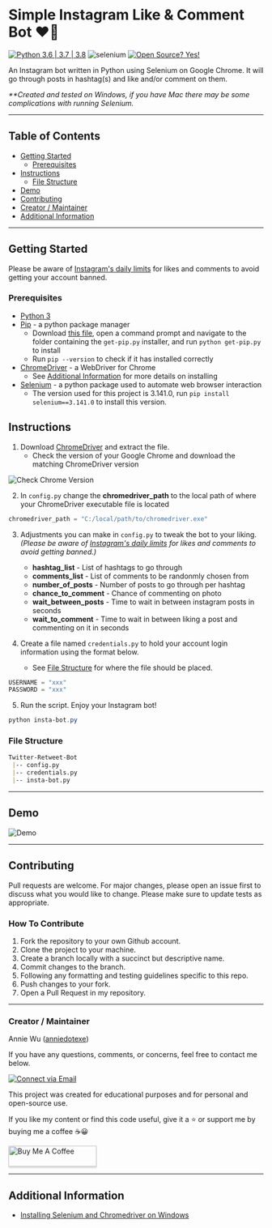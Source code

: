 # Simple Instagram Like & Comment Bot :heart::speech_balloon:

[![Python 3.6 | 3.7 | 3.8](https://img.shields.io/badge/python-3.6%20|%203.7%20|%203.8-red)](https://www.python.org/downloads/release/python-385/)
![selenium](https://img.shields.io/badge/selenium-3.141.0-blue)
[![Open Source? Yes!](https://badgen.net/badge/Open%20Source%20%3F/Yes%21/green?icon=github)](https://github.com/Naereen/badges/)

An Instagram bot written in Python using Selenium on Google Chrome. It will go through posts in hashtag(s) and like and/or comment on them.

_**Created and tested on Windows, if you have Mac there may be some complications with running Selenium._

---

## Table of Contents

- [Getting Started](#getting-started)
  - [Prerequisites](#prerequisites)
- [Instructions](#instructions)
  - [File Structure](#file-structure)
- [Demo](#demo)
- [Contributing](#contributing)
- [Creator / Maintainer](#creator--maintainer)
- [Additional Information](#additional-information)

---

## Getting Started

Please be aware of [Instagram's daily limits](https://socialpros.co/instagram-daily-limits#Instagram%E2%80%99s_Daily_Limits_in_2020) for likes and comments to avoid getting your account banned.

### Prerequisites

- [Python 3](https://www.python.org/downloads/)
- [Pip](https://pypi.org/project/pip/) - a python package manager
  - Download [this file](https://bootstrap.pypa.io/get-pip.py), open a command prompt and navigate to the folder containing the `get-pip.py` installer, and run `python get-pip.py` to install
  - Run `pip --version` to check if it has installed correctly
- [ChromeDriver](https://chromedriver.chromium.org/downloads) - a WebDriver for Chrome
  - See [Additional Information](#additional-information) for more details on installing
- [Selenium](https://pypi.org/project/selenium/) - a python package used to automate web browser interaction
  - The version used for this project is 3.141.0, run `pip install selenium==3.141.0` to install this version.

## Instructions

1. Download [ChromeDriver](https://chromedriver.chromium.org/downloads) and extract the file.
   - Check the version of your Google Chrome and download the matching ChromeDriver version

  ![Check Chrome Version](https://media.giphy.com/media/UWP6UbIKLFcEH1bd1B/giphy.gif)

2. In `config.py` change the **chromedriver_path** to the local path of where your ChromeDriver executable file is located

```python
chromedriver_path = "C:/local/path/to/chromedriver.exe"
```

3. Adjustments you can make in `config.py` to tweak the bot to your liking. _(Please be aware of [Instagram's daily limits](https://socialpros.co/instagram-daily-limits#Instagram%E2%80%99s_Daily_Limits_in_2020) for likes and comments to avoid getting banned.)_

   - **hashtag_list** - List of hashtags to go through
   - **comments_list** - List of comments to be randonmly chosen from
   - **number_of_posts** - Number of posts to go through per hashtag
   - **chance_to_comment** - Chance of commenting on photo
   - **wait_between_posts** - Time to wait in between instagram posts in seconds
   - **wait_to_comment** - Time to wait in between liking a post and commenting on it in seconds

4. Create a file named `credentials.py` to hold your account login information using the format below.
   - See [File Structure](#file-structure) for where the file should be placed.

```python
USERNAME = "xxx"
PASSWORD = "xxx"
```

5. Run the script. Enjoy your Instagram bot!

```powershell
python insta-bot.py
```

### File Structure

```markdown
Twitter-Retweet-Bot
 |-- config.py
 |-- credentials.py
 |-- insta-bot.py
```

---

## Demo

![Demo](https://media.giphy.com/media/T17t1meHK7sbHnQE0P/giphy.gif)

---

## Contributing

Pull requests are welcome. For major changes, please open an issue first to discuss what you would like to change. Please make sure to update tests as appropriate.

### How To Contribute

1. Fork the repository to your own Github account.
2. Clone the project to your machine.
3. Create a branch locally with a succinct but descriptive name.
4. Commit changes to the branch.
5. Following any formatting and testing guidelines specific to this repo.
6. Push changes to your fork.
7. Open a Pull Request in my repository.

---

### Creator / Maintainer

Annie Wu ([anniedotexe](https://github.com/anniedotexe))

If you have any questions, comments, or concerns, feel free to contact me below.

<p align="left">
  <a href="mailto:anniewu2303@gmail.com">
    <img alt="Connect via Email" src="https://img.shields.io/badge/Gmail-c14438?style=flat&logo=Gmail&logoColor=white" />
  </a>
</p>

This project was created for educational purposes and for personal and open-source use.

If you like my content or find this code useful, give it a :star: or support me by buying me a coffee :coffee::grinning:

<a href="https://www.buymeacoffee.com/anniedotexe" target="_blank"><img src="https://www.buymeacoffee.com/assets/img/custom_images/orange_img.png" alt="Buy Me A Coffee" style="height: 41px !important;width: 174px !important;box-shadow: 0px 3px 2px 0px rgba(190, 190, 190, 0.5) !important;-webkit-box-shadow: 0px 3px 2px 0px rgba(190, 190, 190, 0.5) !important;" ></a>

---

## Additional Information

- [Installing Selenium and Chromedriver on Windows](https://medium.com/@patrick.yoho11/installing-selenium-and-chromedriver-on-windows-e02202ac2b08)
